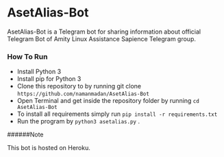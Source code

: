 # AsetAlias-Bot
AsetAlias-Bot is a Telegram bot for sharing information about official Telegram Bot of Amity Linux Assistance Sapience Telegram group.

### How To Run

* Install Python 3
* Install pip for Python 3
* Clone this repository to by running git clone `https://github.com/namanmadan/AsetAlias-Bot`
* Open Terminal and get inside the repository folder by running `cd AsetAlias-Bot`
* To install all requirements simply run `pip install -r requirements.txt`
* Run the program by `python3 asetalias.py` .

######Note

This bot is hosted on Heroku.

